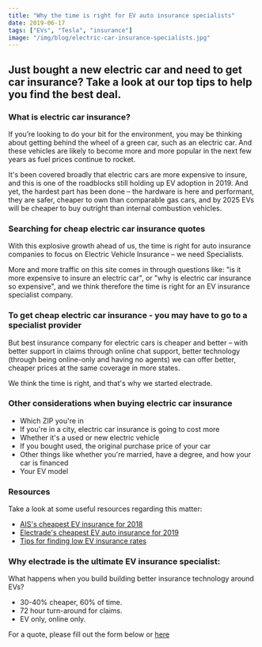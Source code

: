 ```yaml
---
title: "Why the time is right for EV auto insurance specialists"
date: 2019-06-17
tags: ["EVs", "Tesla", "insurance"]
image: "/img/blog/electric-car-insurance-specialists.jpg"
---
```



## Just bought a new electric car and need to get car insurance? Take a look at our top tips to help you find the best deal.


### What is electric car insurance?

If you’re looking to do your bit for the environment, you may be thinking about getting behind the wheel of a green car, such as an electric car. And these vehicles are likely to become more and more popular in the next few years as fuel prices continue to rocket.

It's been covered broadly that electric cars are more expensive to insure, and this is one of the roadblocks still holding up EV adoption in 2019. And yet, the hardest part has been done – the hardware is here and performant, they are safer, cheaper to own than comparable gas cars, and by 2025 EVs will be cheaper to buy outright than internal combustion vehicles.

### Searching for cheap electric car insurance quotes

With this explosive growth ahead of us, the time is right for auto insurance companies to focus on Electric Vehicle Insurance – we need Specialists.

More and more traffic on this site comes in through questions like: "is it more expensive to insure an electric car", or "why is electric car insurance so expensive", and we think therefore the time is right for an EV insurance specialist company.

### To get cheap electric car insurance - you may have to go to a specialist provider

But best insurance company for electric cars is cheaper and better – with better support in claims through online chat support, better technology (through being online-only and having no agents) we can offer better, cheaper prices at the same coverage in more states.

We think the time is right, and that's why we started electrade.

### Other considerations when buying electric car insurance
* Which ZIP you're in
* If you're in a city, electric car insurance is going to cost more
* Whether it's a used or new electric vehicle
* If you bought used, the original purchase price of your car
* Other things like whether you're married, have a degree, and how your car is financed
* Your EV model

### Resources

Take a look at some useful resources regarding this matter:
* [AIS's cheapest EV insurance for 2018](http://blog.aisinsurance.com/2018/02/13/10-cheapest-electric-cars-insure/)
* [Electrade's cheapest EV auto insurance for 2019](https://electrade.app/blog/which-evs-are-cheapest-to-insure-2019/)
* [Tips for finding low EV insurance rates](https://electrade.app/blog/are-electric-cars-more-expensive-to-insure-in-2019/)

### Why electrade is the ultimate EV insurance specialist:
What happens when you build building better insurance technology around EVs?

* 30-40% cheaper, 60% of time.
* 72 hour turn-around for claims.
* EV only, online only.

For a quote, please fill out the form below or [here](https://electrade.app/quote)